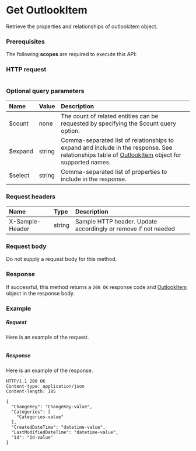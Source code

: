 # Get OutlookItem

Retrieve the properties and relationships of outlookitem object.
### Prerequisites
The following **scopes** are required to execute this API: 
### HTTP request
<!-- { "blockType": "ignored" } -->
```http

```
### Optional query parameters
|Name|Value|Description|
|:---------------|:--------|:-------|
|$count|none|The count of related entities can be requested by specifying the $count query option.|
|$expand|string|Comma-separated list of relationships to expand and include in the response. See relationships table of [OutlookItem](../resources/outlookitem.md) object for supported names. |
|$select|string|Comma-separated list of properties to include in the response.|

### Request headers
| Name       | Type | Description|
|:-----------|:------|:----------|
| X-Sample-Header  | string  | Sample HTTP header. Update accordingly or remove if not needed|

### Request body
Do not supply a request body for this method.
### Response
If successful, this method returns a `200 OK` response code and [OutlookItem](../resources/outlookitem.md) object in the response body.
### Example
##### Request
Here is an example of the request.
<!-- {
  "blockType": "request",
  "name": "get_outlookitem"
}-->
```http

```
##### Response
Here is an example of the response.
<!-- {
  "blockType": "response",
  "truncated": false,
  "@odata.type": "microsoft.graph.outlookitem"
} -->
```http
HTTP/1.1 200 OK
Content-type: application/json
Content-length: 185

{
  "ChangeKey": "ChangeKey-value",
  "Categories": [
    "Categories-value"
  ],
  "CreatedDateTime": "datetime-value",
  "LastModifiedDateTime": "datetime-value",
  "Id": "Id-value"
}
```

<!-- uuid: 9552a31e-4fed-4a69-82d7-8c7c58a88e4b
2015-10-21 09:22:00 UTC -->
<!-- {
  "type": "#page.annotation",
  "description": "Get OutlookItem",
  "keywords": "",
  "section": "documentation",
  "tocPath": ""
}-->